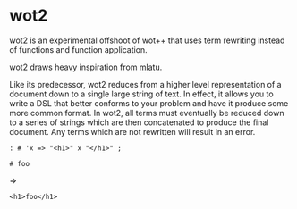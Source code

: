 # wot2
wot2 is an experimental offshoot of wot++ that uses term rewriting instead
of functions and function application.

wot2 draws heavy inspiration from [mlatu](https://github.com/mlatu-lang/mlatu).

Like its predecessor, wot2 reduces from a higher level representation of a
document down to a single large string of text. In effect, it allows you to
write a DSL that better conforms to your problem and have it produce some more
common format. In wot2, all terms must eventually be reduced down to a series of
strings which are then concatenated to produce the final document. Any terms which
are not rewritten will result in an error.

```
: # 'x => "<h1>" x "</h1>" ;

# foo
```
=>
```
<h1>foo</h1>
```
